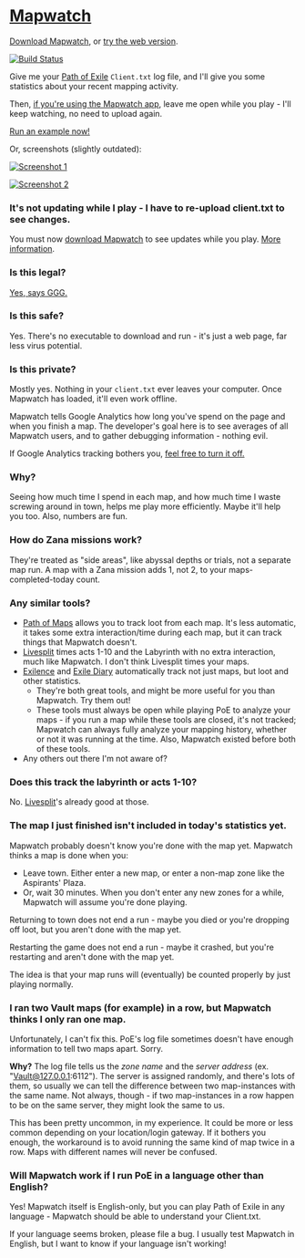 # [Mapwatch](https://mapwatch.erosson.org)

[Download Mapwatch](https://github.com/mapwatch/mapwatch/releases), or [try the web version](https://mapwatch.erosson.org).

[![Build Status](https://travis-ci.org/mapwatch/mapwatch.svg?branch=master)](https://travis-ci.org/mapwatch/mapwatch)

Give me your [Path of Exile](https://www.pathofexile.com) `Client.txt` log file, and I'll give you some statistics about your recent mapping activity.

Then, [if you're using the Mapwatch app](https://github.com/mapwatch/mapwatch/releases), leave me open while you play - I'll keep watching, no need to upload again.

[Run an example now!](https://mapwatch.erosson.org?tickStart=1526927461000&logtz=0&example=stripped-client.txt#/)

Or, screenshots (slightly outdated):

[![Screenshot 1](https://i.imgur.com/PPRbLlZ.png)](https://imgur.com/a/VhFtZbU)

[![Screenshot 2](https://i.imgur.com/DrMCKZD.png)](https://imgur.com/a/VhFtZbU)

### It's not updating while I play - I have to re-upload client.txt to see changes.

You must now [download Mapwatch](https://github.com/mapwatch/mapwatch/releases) to see updates while you play. [More information](https://github.com/mapwatch/mapwatch/blob/master/WATCHING.md).

### Is this legal?

[Yes, says GGG.](https://imgur.com/44uuaiz)

### Is this safe?

Yes. There's no executable to download and run - it's just a web page, far less virus potential.

### Is this private?

Mostly yes. Nothing in your `client.txt` ever leaves your computer. Once Mapwatch has loaded, it'll even work offline.

Mapwatch tells Google Analytics how long you've spend on the page and when you finish a map. The developer's goal here is to see averages of all Mapwatch users, and to gather debugging information - nothing evil.

If Google Analytics tracking bothers you, [feel free to turn it off.](https://tools.google.com/dlpage/gaoptout)

### Why?

Seeing how much time I spend in each map, and how much time I waste screwing around in town, helps me play more efficiently. Maybe it'll help you too. Also, numbers are fun.

### How do Zana missions work?

They're treated as "side areas", like abyssal depths or trials, not a separate map run. A map with a Zana mission adds 1, not 2, to your maps-completed-today count.

### Any similar tools?

* [Path of Maps](http://pathofmaps.com/) allows you to track loot from each map. It's less automatic, it takes some extra interaction/time during each map, but it can track things that Mapwatch doesn't.
* [Livesplit](https://github.com/brandondong/POE-LiveSplit-Component) times acts 1-10 and the Labyrinth with no extra interaction, much like Mapwatch. I don't think Livesplit times your maps.
* [Exilence](https://github.com/viktorgullmark/exilence) and [Exile Diary](https://github.com/briansd9/exile-diary) automatically track not just maps, but loot and other statistics.
  * They're both great tools, and might be more useful for you than Mapwatch. Try them out!
  * These tools must always be open while playing PoE to analyze your maps - if you run a map while these tools are closed, it's not tracked; Mapwatch can always fully analyze your mapping history, whether or not it was running at the time. Also, Mapwatch existed before both of these tools.
* Any others out there I'm not aware of?

### Does this track the labyrinth or acts 1-10?

No. [Livesplit](https://github.com/brandondong/POE-LiveSplit-Component)'s already good at those.

### The map I just finished isn't included in today's statistics yet.

Mapwatch probably doesn't know you're done with the map yet. Mapwatch thinks a map is done when you:

* Leave town. Either enter a new map, or enter a non-map zone like the Aspirants' Plaza.
* Or, wait 30 minutes. When you don't enter any new zones for a while, Mapwatch will assume you're done playing.

Returning to town does not end a run - maybe you died or you're dropping off loot, but you aren't done with the map yet.

Restarting the game does not end a run - maybe it crashed, but you're restarting and aren't done with the map yet.

The idea is that your map runs will (eventually) be counted properly by just playing normally.

### I ran two Vault maps (for example) in a row, but Mapwatch thinks I only ran one map.

Unfortunately, I can't fix this. PoE's log file sometimes doesn't have enough information to tell two maps apart. Sorry.

**Why?** The log file tells us the *zone name* and the *server address* (ex. "Vault@127.0.0.1:6112"). The server is assigned randomly, and there's lots of them, so usually we can tell the difference between two map-instances with the same name. Not always, though - if two map-instances in a row happen to be on the same server, they might look the same to us.

This has been pretty uncommon, in my experience. It could be more or less common depending on your location/login gateway. If it bothers you enough, the workaround is to avoid running the same kind of map twice in a row. Maps with different names will never be confused.

### Will Mapwatch work if I run PoE in a language other than English?

Yes! Mapwatch itself is English-only, but you can play Path of Exile in any language - Mapwatch should be able to understand your Client.txt.

If your language seems broken, please file a bug. I usually test Mapwatch in English, but I want to know if your language isn't working!
